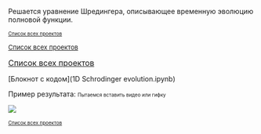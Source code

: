 Решается уравнение Шредингера, описывающее временную эволюцию полновой функции.

<font size="1"> [Список всех проектов](https://github.com/Drev0Z/index) </font>

<font size="2"> [Список всех проектов](https://github.com/Drev0Z/index) </font> 

<font size="3"> [Список всех проектов](https://github.com/Drev0Z/index) </font> 

[Блокнот с кодом](1D Schrodinger evolution.ipynb)

Пример результата:
<font size="1"> Пытаемся вставить видео или гифку </font> 

 ![](schrod.gif)

<font size="1"> [Список всех проектов](https://github.com/Drev0Z/index) </font> 
